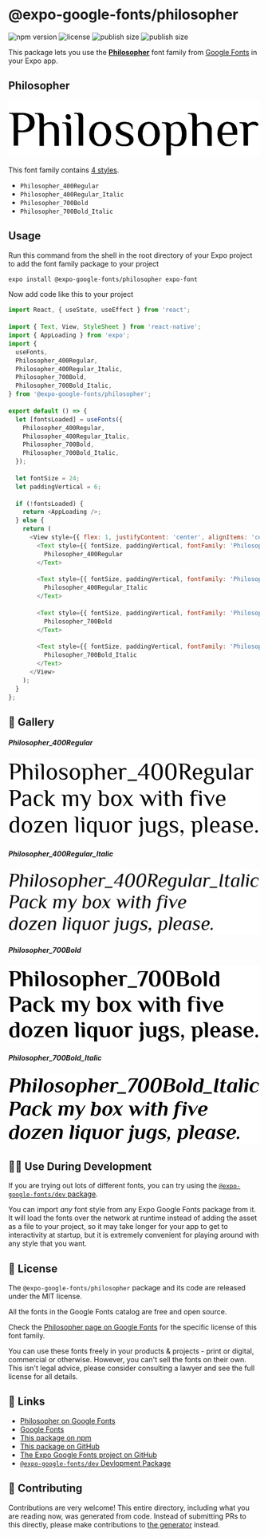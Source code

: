 # @expo-google-fonts/philosopher

![npm version](https://flat.badgen.net/npm/v/@expo-google-fonts/philosopher)
![license](https://flat.badgen.net/github/license/expo/google-fonts)
![publish size](https://flat.badgen.net/packagephobia/install/@expo-google-fonts/philosopher)
![publish size](https://flat.badgen.net/packagephobia/publish/@expo-google-fonts/philosopher)

This package lets you use the [**Philosopher**](https://fonts.google.com/specimen/Philosopher) font family from [Google Fonts](https://fonts.google.com/) in your Expo app.

## Philosopher

![Philosopher](./font-family.png)

This font family contains [4 styles](#-gallery).

- `Philosopher_400Regular`
- `Philosopher_400Regular_Italic`
- `Philosopher_700Bold`
- `Philosopher_700Bold_Italic`

## Usage

Run this command from the shell in the root directory of your Expo project to add the font family package to your project
```sh
expo install @expo-google-fonts/philosopher expo-font
```

Now add code like this to your project
```js
import React, { useState, useEffect } from 'react';

import { Text, View, StyleSheet } from 'react-native';
import { AppLoading } from 'expo';
import {
  useFonts,
  Philosopher_400Regular,
  Philosopher_400Regular_Italic,
  Philosopher_700Bold,
  Philosopher_700Bold_Italic,
} from '@expo-google-fonts/philosopher';

export default () => {
  let [fontsLoaded] = useFonts({
    Philosopher_400Regular,
    Philosopher_400Regular_Italic,
    Philosopher_700Bold,
    Philosopher_700Bold_Italic,
  });

  let fontSize = 24;
  let paddingVertical = 6;

  if (!fontsLoaded) {
    return <AppLoading />;
  } else {
    return (
      <View style={{ flex: 1, justifyContent: 'center', alignItems: 'center' }}>
        <Text style={{ fontSize, paddingVertical, fontFamily: 'Philosopher_400Regular' }}>
          Philosopher_400Regular
        </Text>

        <Text style={{ fontSize, paddingVertical, fontFamily: 'Philosopher_400Regular_Italic' }}>
          Philosopher_400Regular_Italic
        </Text>

        <Text style={{ fontSize, paddingVertical, fontFamily: 'Philosopher_700Bold' }}>
          Philosopher_700Bold
        </Text>

        <Text style={{ fontSize, paddingVertical, fontFamily: 'Philosopher_700Bold_Italic' }}>
          Philosopher_700Bold_Italic
        </Text>
      </View>
    );
  }
};

```

## 🔡 Gallery

##### Philosopher_400Regular
![Philosopher_400Regular](./Philosopher_400Regular.ttf.png)

##### Philosopher_400Regular_Italic
![Philosopher_400Regular_Italic](./Philosopher_400Regular_Italic.ttf.png)

##### Philosopher_700Bold
![Philosopher_700Bold](./Philosopher_700Bold.ttf.png)

##### Philosopher_700Bold_Italic
![Philosopher_700Bold_Italic](./Philosopher_700Bold_Italic.ttf.png)


## 👩‍💻 Use During Development

If you are trying out lots of different fonts, you can try using the [`@expo-google-fonts/dev` package](https://github.com/expo/google-fonts/tree/master/font-packages/dev#readme).

You can import *any* font style from any Expo Google Fonts package from it. It will load the fonts
over the network at runtime instead of adding the asset as a file to your project, so it may take longer
for your app to get to interactivity at startup, but it is extremely convenient
for playing around with any style that you want.

## 📖 License

The `@expo-google-fonts/philosopher` package and its code are released under the MIT license.

All the fonts in the Google Fonts catalog are free and open source.

Check the [Philosopher page on Google Fonts](https://fonts.google.com/specimen/Philosopher) for the specific license of this font family.

You can use these fonts freely in your products & projects - print or digital, commercial or otherwise. However, you can't sell the fonts on their own. This isn't legal advice, please consider consulting a lawyer and see the full license for all details.

## 🔗 Links

- [Philosopher on Google Fonts](https://fonts.google.com/specimen/Philosopher)
- [Google Fonts](https://fonts.google.com/)
- [This package on npm](https://www.npmjs.com/package/@expo-google-fonts/philosopher)
- [This package on GitHub](https://github.com/expo/google-fonts/tree/master/font-packages/philosopher)
- [The Expo Google Fonts project on GitHub](https://github.com/expo/google-fonts)
- [`@expo-google-fonts/dev` Devlopment Package](https://github.com/expo/google-fonts/tree/master/font-packages/dev)

## 🤝 Contributing

Contributions are very welcome! This entire directory, including what you are reading now, was generated from code. Instead of submitting PRs to this directly, please make contributions to [the generator](https://github.com/expo/google-fonts/tree/master/packages/generator) instead.

